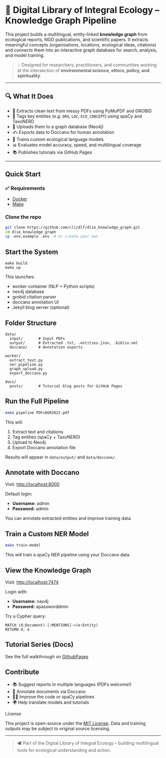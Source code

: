 # 🌿 Digital Library of Integral Ecology – Knowledge Graph Pipeline

This project builds a multilingual, entity-linked **knowledge graph** from ecological reports, NGO publications, and scientific papers. It extracts meaningful concepts (organizations, locations, ecological ideas, citations) and connects them into an interactive graph database for search, analysis, and model training.

> 💡 Designed for researchers, practitioners, and communities working at the intersection of **environmental science, ethics, policy, and spirituality**.

---

## 🔍 What It Does

- 🧾 Extracts clean text from messy PDFs using PyMuPDF and GROBID
- 🧠 Tags key entities (e.g. `ORG`, `LOC`, `ECO_CONCEPT`) using spaCy and TaxoNERD
- 🧮 Uploads them to a graph database (Neo4j)
- ✍️ Exports data to Doccano for human annotation
- 🤖 Trains custom ecological language models
- 📊 Evaluates model accuracy, speed, and multilingual coverage
- 📚 Publishes tutorials via GitHub Pages

---

## Quick Start

### ✅ Requirements

- [Docker](https://www.docker.com/)
- [Make](https://www.gnu.org/software/make/)

### Clone the repo

```bash
git clone https://github.com/clirdlf/dlie_knowledge_graph.git
cd dlie_knowledge_graph
cp .env.example .env  # or create your own
```

## Start the System

```
make build
make up
```

This launches:

* worker container (NLP + Python scripts)
* neo4j database
* grobid citation parser
* doccano annotation UI
* Jekyll blog server (optional)

## Folder Structure

```plaintext
data/
  input/       # Input PDFs
  output/      # Extracted .txt, .entities.json, .biblio.xml
  doccano/     # Annotation exports

worker/
  extract_text.py
  ner_pipeline.py
  graph_upload.py
  export_doccano.py

docs/
  posts/       # Tutorial blog posts for GitHub Pages
```

## Run the Full Pipeline

```bash
make pipeline PDF=AGR2022.pdf
```

This will:

1. Extract text and citations
2. Tag entities (spaCy + TaxoNERD)
3. Upload to Neo4j
4. Export Doccano annotation file

Results will appear in `data/output/` and `data/doccano/`.

## Annotate with Doccano

Visit: <http://localhost:8000>

Default login:

* **Username:** admin
* **Password:** admin

You can annotate extracted entities and improve training data.

## Train a Custom NER Model

```bash
make train-model
```

This will train a spaCy NER pipeline using your Doccano data.

## View the Knowledge Graph

Visit: <http://localhost:7474>


Login with:

* **Username:** neo4j
* **Password:** apassworddmin

Try a Cypher query:

```cypher
MATCH (d:Document)-[:MENTIONS]->(e:Entity)
RETURN d, e
```

## Tutorial Series (Docs)

See the full walkthrough on [GithubPages]()

## Contribute

* 📚 Suggest reports in multiple languages (PDFs welcome!)
* 🧠 Annotate documents via Doccano
* 🧑‍💻 Improve the code or spaCy pipelines
* 🌍 Help translate models and tutorials

License

This project is open-source under the [MIT License](LICENSE). Data and training outputs may be subject to original source licensing.

---

> 🕊️ Part of the Digital Library of Integral Ecology – building multilingual tools for ecological understanding and action.